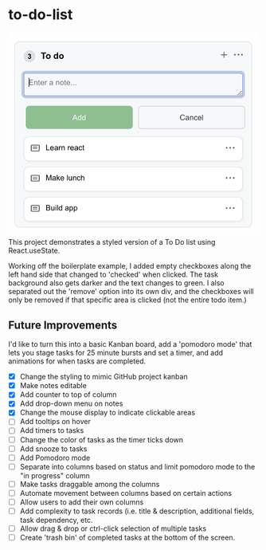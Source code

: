 # to-do-list

![Todo List Screenshot](https://github.com/curtispoi/to-do-list/blob/main/todo-screenshot.png?raw=true)  
This project demonstrates a styled version of a To Do list using React.useState.

Working off the boilerplate example, I added empty checkboxes along the left hand side that changed to 'checked' when clicked. The task background also gets darker and the text changes to green. I also separated out the 'remove' option into its own div, and the checkboxes will only be removed if that specific area is clicked (not the entire todo item.)

## Future Improvements
I'd like to turn this into a basic Kanban board, add a 'pomodoro mode' that lets you stage tasks for 25 minute bursts and set a timer, and add animations for when tasks are completed.  
- [X] Change the styling to mimic GitHub project kanban  
- [X] Make notes editable  
- [X] Add counter to top of column  
- [X] Add drop-down menu on notes  
- [X] Change the mouse display to indicate clickable areas  
- [ ] Add tooltips on hover  
- [ ] Add timers to tasks  
- [ ] Change the color of tasks as the timer ticks down  
- [ ] Add snooze to tasks  
- [ ] Add Pomodoro mode  
- [ ] Separate into columns based on status and limit pomodoro mode to the "in progress" column  
- [ ] Make tasks draggable among the columns  
- [ ] Automate movement between columns based on certain actions  
- [ ] Allow users to add their own columns  
- [ ] Add complexity to task records (i.e. title & description, additional fields, task dependency, etc.  
- [ ] Allow drag & drop or ctrl-click selection of multiple tasks  
- [ ] Create 'trash bin' of completed tasks at the bottom of the screen.  
